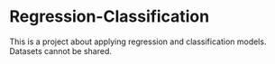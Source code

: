 # Regression-Classification
This is a project about applying regression and classification models. Datasets cannot be shared.
